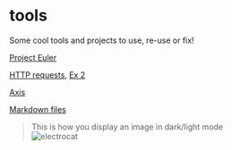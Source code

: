 # tools
Some cool tools and projects to use, re-use or fix! 

[Project Euler](https://projecteuler.net/archives)   

[HTTP requests](https://www.twilio.com/blog/5-ways-to-make-http-requests-in-java), [Ex 2](https://www.javaguides.net/2018/10/apache-httpclient-post-http-request-example.html)   

[Axis](https://axis.apache.org/axis/java/user-guide.html)   

[Markdown files](https://docs.github.com/en/get-started/writing-on-github/getting-started-with-writing-and-formatting-on-github/basic-writing-and-formatting-syntax)   

> This is how you display an image in dark/light mode    
![electrocat](https://myoctocat.com/assets/images/base-octocat.svg#gh-dark-mode-only)   
